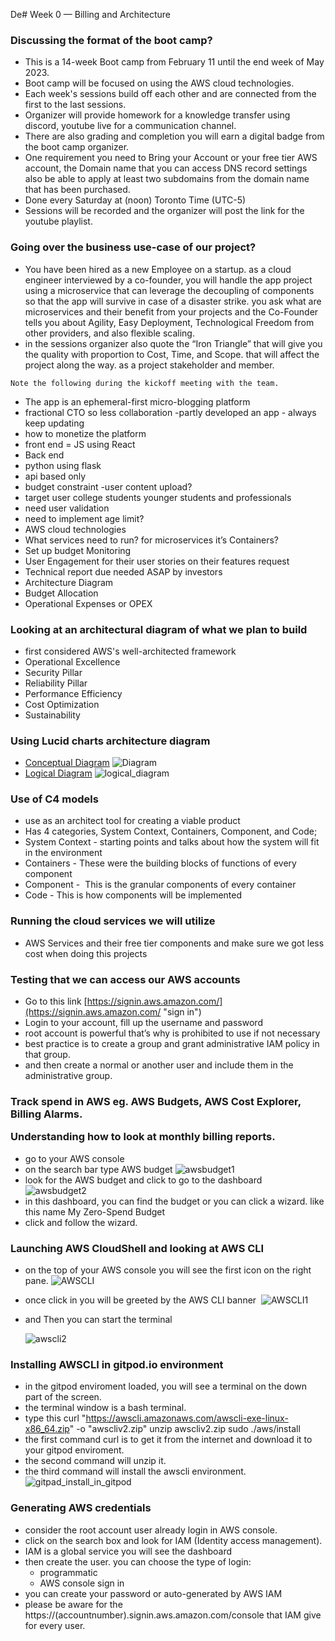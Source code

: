 De# Week 0 — Billing and Architecture

<h3>Discussing the format of the boot camp?</h3>

- This is a 14-week Boot camp from February 11 until the end week of May 2023.
- Boot camp will be focused on using the AWS cloud technologies.
- Each week's sessions build off each other and are connected from the first to the last sessions.
- Organizer will provide homework for a knowledge transfer using discord, youtube live for a communication channel.
- There are also grading and completion you will earn a digital badge from the boot camp organizer.
- One requirement you need to Bring your Account or your free tier AWS account, the Domain name that you can access DNS record settings also be able to apply at least two subdomains from the domain name that has been purchased.
- Done every Saturday at (noon) Toronto Time (UTC-5)
- Sessions will be recorded and the organizer will post the link for the youtube playlist.

<h3>Going over the business use-case of our project?</h3>

- You have been hired as a new Employee on a startup. as a cloud engineer interviewed by a co-founder, you will handle the app project using a microservice that can leverage the decoupling of components so that the app will survive in case of a disaster strike. you ask what are microservices and their benefit from your projects and the Co-Founder tells you about Agility, Easy Deployment, Technological Freedom from other providers, and also flexible scaling.
- in the sessions organizer also quote the “Iron Triangle” that will give you the quality with proportion to Cost, Time, and Scope. that will affect the project along the way. as a project stakeholder and member.

`Note the following during the kickoff meeting with the team.`

- The app is an ephemeral-first micro-blogging platform
- fractional CTO so less collaboration -partly developed an app - always keep updating
- how to monetize the platform  
- front end = JS using React 
- Back end 
- python using flask 
- api based only 
- budget constraint -user content upload?
- target user college students younger students and professionals 
- need user validation 
- need to implement age limit? 
- AWS cloud technologies
- What services need to run? for microservices it’s Containers?
- Set up budget Monitoring
- User Engagement for their user stories on their features request
- Technical report due needed ASAP by investors
- Architecture Diagram
- Budget Allocation
- Operational Expenses or OPEX
    

<h3>Looking at an architectural diagram of what we plan to build</h3>

- first considered AWS's well-architected framework
- Operational Excellence
- Security Pillar
- Reliability Pillar
- Performance Efficiency
- Cost Optimization
- Sustainability

<h3>Using Lucid charts architecture diagram</h3>

- <a href="https://lucid.app/lucidchart/a40c1e85-8fc6-4531-a9a2-1c9df62b4348/edit?beaconFlowId=5C609400B58DDF08&invitationId=inv_eac5ee7a-7a3f-49ab-a38f-86ca28c05df1&page=0_0#">Conceptual Diagram</a>
![Diagram](https://user-images.githubusercontent.com/54564078/218749617-a21b2335-9c6d-403d-a4cd-356c2d25f413.png)
- <a href="https://lucid.app/lucidchart/98ecfcd9-dde0-4ec1-bb26-8ec08c851745/edit?beaconFlowId=09ED51E4BD102098&invitationId=inv_6eca123c-ba15-41e0-96d5-bbb6f7b37e26&page=0_0#">Logical Diagram</a>
![logical_diagram](https://user-images.githubusercontent.com/54564078/219048909-01b53b04-37ab-4568-9aff-26ac63180b62.png)


<h3> Use of C4 models</h3>

- use as an architect tool for creating a viable product 
- Has 4 categories, System Context, Containers, Component, and Code;
- System Context - starting points and talks about how the system will fit in the environment
- Containers - These were the building blocks of functions of every component 
- Component -  This is the granular components of every container 
- Code - This is how components will be implemented 

<h3>Running the cloud services we will utilize</h3>

- AWS Services and their free tier components and make sure we got less cost when doing this projects

<h3>Testing that we can access our AWS accounts</h3>

- Go to this link [https://signin.aws.amazon.com/](https://signin.aws.amazon.com/ "sign in")
- Login to your account, fill up the username and password
- root account is powerful that’s why is prohibited to use if not necessary
- best practice is to create a group and grant administrative IAM policy in that group.
- and then create a normal or another user and include them in the administrative group.

<h3>Track spend in AWS eg. AWS Budgets, AWS Cost Explorer, Billing Alarms.

Understanding how to look at monthly billing reports.</h3>

- go to your AWS console
- on the search bar type AWS budget
  ![awsbudget1](https://user-images.githubusercontent.com/54564078/218750561-74677bbd-dbe9-4957-b66b-712763b5b072.png)
- look for the AWS budget and click to go to the dashboard
  ![awsbudget2](https://user-images.githubusercontent.com/54564078/218750820-a718e87e-66a1-4c4e-bb06-6335013313b0.png)
- in this dashboard, you can find the budget or you can click a wizard. like this name My Zero-Spend Budget
- click and follow the wizard.   

<h3>Launching AWS CloudShell and looking at AWS CLI</h3>

- on the top of your AWS console you will see the first icon on the right pane.
  ![AWSCLI](https://user-images.githubusercontent.com/54564078/218752132-1d8cb50e-2585-4c07-95a6-b032ce899f17.png)

- once click in you will be greeted by the AWS CLI banner 
  ![AWSCLI1](https://user-images.githubusercontent.com/54564078/218752250-c8b5352b-73f5-4721-8ee0-d36549a1ef06.png)

- and Then you can start the terminal
  
  ![awscli2](https://user-images.githubusercontent.com/54564078/218752480-8986a4ef-b49f-4dac-9dd0-1ec7146f8a97.png)
  
 <h3>Installing AWSCLI in gitpod.io environment </h3>
 
 - in the gitpod enviroment loaded, you will see a terminal on the down part of the screen. 
 - the terminal window is a bash terminal.
 - type this curl "https://awscli.amazonaws.com/awscli-exe-linux-x86_64.zip" -o "awscliv2.zip"
   unzip awscliv2.zip
   sudo ./aws/install
 - the first command curl is to get it from the internet and download it to your gitpod enviroment.
 - the second command will unzip it.
 - the third command will install the awscli environment.
 ![gitpad_install_in_gitpod](https://user-images.githubusercontent.com/54564078/219057565-cf6cfe25-f54a-4dff-a1d1-c1d1870bbb45.png)

<h3>Generating AWS credentials</h3>

- consider the root account user already login in AWS console.
- click on the search box and look for IAM (Identity access management).
- IAM is a global service you will see the dashboard 
- then create the user. you can choose the type of login:
    - programmatic 
    - AWS console sign in
- you can create your password or auto-generated by AWS IAM
- please be aware for the https://(accountnumber).signin.aws.amazon.com/console that IAM give for every user.
